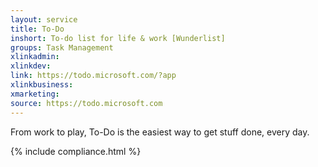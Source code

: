 ```yaml
---
layout: service
title: To-Do
inshort: To-do list for life & work [Wunderlist]
groups: Task Management
xlinkadmin: 
xlinkdev: 
link: https://todo.microsoft.com/?app
xlinkbusiness: 
xmarketing: 
source: https://todo.microsoft.com
---
```

From work to play, To-Do is the easiest way to get stuff done, every day.

{% include compliance.html %}